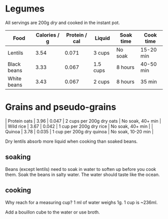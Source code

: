 # Legumes

All servings are 200g *dry* and cooked in the instant pot.

| Food           | Calories / g | Protein / cal | Liquid    | Soak time            | Cook time
|----------------|--------------|---------------|-----------|----------------------|-----------|
| Lentils        |    3.54      |   0.071       | 3 cups    | No soak              | 15-20 min |
| Black beans    |    3.33      |   0.067       | 1.5 cups  | 8 hours              | 40-50 min |
| White beans    |    3.43      |   0.067       | 2 cups    | 8 hours              | 35 min    |

# Grains and pseudo-grains

| Protein oats   |    3.96      |   0.047       | 2 cups per 200g dry oats     | No soak, 40+ min     |
| Wild rice      |    3.67      |   0.042       | 1 cup per 200g dry rice      | No soak, 40+ min     |
| Quinoa         |    3.78      |   0.035       | 1 cup per 200g dry quinoa    | No soak, 10-20 min   |

Dry lentils absorb more liquid when cooking than soaked beans.


## soaking
Beans (except lentils) need to soak in water to soften up before you cook them. Soak the beans in salty water. The water should taste like the ocean.

## cooking
Why reach for a measuring cup? 1 ml of water weighs 1g. 1 cup is ~236ml.

Add a bouillon cube to the water or use broth.